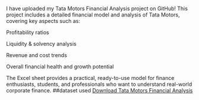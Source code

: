 I have uploaded my Tata Motors Financial Analysis project on GitHub! This project includes a detailed financial model and analysis of Tata Motors, covering key aspects such as:

Profitability ratios

Liquidity & solvency analysis

Revenue and cost trends

Overall financial health and growth potential

The Excel sheet provides a practical, ready-to-use model for finance enthusiasts, students, and professionals who want to understand real-world corporate finance.
##dataset used
<a href="https://raw.githubusercontent.com/caaryanvishe8104/reliance-workbook/main/TAMO-%20FS%20Analysis.xlsx" target="_blank">
Download Tata Motors Financial Analysis
</a>




